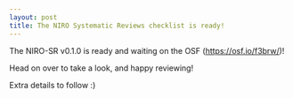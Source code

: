 ```yaml
---
layout: post
title: The NIRO Systematic Reviews checklist is ready!
---
```


The NIRO-SR v0.1.0 is ready and waiting on the OSF (https://osf.io/f3brw/)!

Head on over to take a look, and happy reviewing!

Extra details to follow :)
